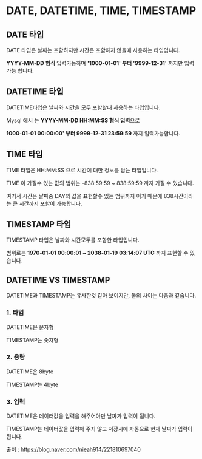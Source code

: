 # DATE, DATETIME, TIME, TIMESTAMP

## DATE 타입

DATE 타입은 날짜는 포함하지만 시간은 포함하지 않을때 사용하는 타입입니다.

**YYYY-MM-DD 형식** 입력가능하며 **'1000-01-01' 부터 '9999-12-31'** 까지만 입력가능 합니다.

## DATETIME 타입

DATETIME타입은 날짜와 시간을 모두 포함할때 사용하는 타입입니다. 

Mysql 에서 는 **YYYY-MM-DD HH:MM:SS 형식 입력**으로 

**1000-01-01 00:00:00' 부터 9999-12-31 23:59:59** 까지 입력가능합니다.

## TIME 타입

TIME 타입은 HH:MM:SS 으로 시간에 대한 정보를 담는 타입입니다.

TIME 이 가질수 있는 값의 범위는 -838:59:59 ~ 838:59:59 까지 가질 수 있습니다. 

여기서 시간은 날짜중 DAY의 값을 표현할수 있는 범위까지 이기 때문에 838시간이라는 큰 시간까지 포함이 가능합니다.

## TIMESTAMP 타입

TIMESTAMP 타입은 날짜와 시간모두를 포함한 타입입니다.

범위로는 **1970-01-01 00:00:01 ~ 2038-01-19 03:14:07 UTC** 까지 표현할 수 있습니다.

## DATETIME VS TIMESTAMP

DATETIME과 TIMESTAMP는 유사한것 같아 보이지만, 둘의 차이는 다음과 같습니다.

### 1. 타입

DATETIME은 문자형

TIMESTAMP는 숫자형

### 2. 용량

DATETIME은 8byte

TIMESTAMP는 4byte

### 3. 입력

DATETIME은 데이터값을 입력을 해주어야만 날짜가 입력이 됩니다.

TIMESTAMP는 데이터값을 입력해 주지 않고 저장시에 자동으로 현재 날짜가 입력이 됩니다.

출처 : https://blog.naver.com/nieah914/221810697040
